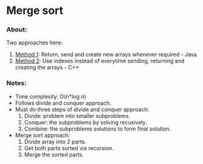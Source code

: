 # Merge sort

### About:

Two approaches here:

1. [Method 1](./method-1): Return, send and create new arrays whenever required - Java
2. [Method 2](./method-2): Use indexes instead of everytime sending, returning and creating the arrays - C++

### Notes:

- Time complexity: O(n\*log n)
- Follows divide and conquer approach.
- Must do three steps of divide and conquer approach:
  1. Divide: problem into smaller subproblems.
  2. Conquer: the subproblems by solving recusively.
  3. Combine: the subproblems solutions to form final solution.
- Merge sort approach:
  1. Divide array into 2 parts.
  2. Get both parts sorted via recursion.
  3. Merge the sorted parts.

